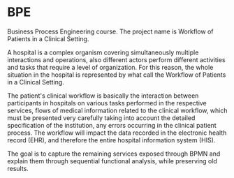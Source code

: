 # BPE
Business Process Engineering course. The project name is Workflow of Patients in a Clinical Setting.

A hospital is a complex organism covering simultaneously multiple interactions and operations, also different actors perform different activities and tasks that require a level of organization. For this reason, the whole situation in the hospital is represented by what call the Workflow of Patients in a Clinical Setting.

The patient's clinical workflow is basically the interaction between participants in hospitals on various tasks performed in the respective services, flows of medical information related to the clinical workflow, which must be presented very carefully taking into account the detailed specification of the institution, any errors occurring in the clinical patient process. The workflow will impact the data recorded in the electronic health record (EHR), and therefore the entire hospital information system (HIS).

The goal is to capture the remaining services exposed through BPMN and explain them through sequential functional analysis, while preserving old results.
